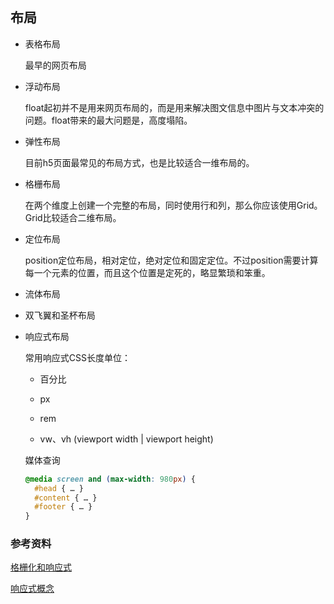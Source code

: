 ## 布局

* 表格布局

  最早的网页布局

* 浮动布局

  float起初并不是用来网页布局的，而是用来解决图文信息中图片与文本冲突的问题。float带来的最大问题是，高度塌陷。

* 弹性布局

  目前h5页面最常见的布局方式，也是比较适合一维布局的。

* 格栅布局

  在两个维度上创建一个完整的布局，同时使用行和列，那么你应该使用Grid。Grid比较适合二维布局。

* 定位布局

  position定位布局，相对定位，绝对定位和固定定位。不过position需要计算每一个元素的位置，而且这个位置是定死的，略显繁琐和笨重。

* 流体布局

* 双飞翼和圣杯布局

* 响应式布局

  常用响应式CSS长度单位：

  - 百分比

  - px

  - rem

  - vw、vh (viewport width | viewport height)

  媒体查询

    ```css
    @media screen and (max-width: 980px) {
      #head { … }
      #content { … }
      #footer { … }
    }
    ```


### 参考资料

[格栅化和响应式](https://www.uisdc.com/grid-systems-do-responsive-design)

[响应式概念](https://baike.baidu.com/item/%E5%93%8D%E5%BA%94%E5%BC%8F%E7%BD%91%E9%A1%B5%E8%AE%BE%E8%AE%A1/2519669?fr=aladdin)